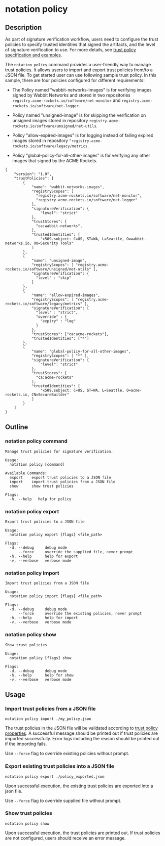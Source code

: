 # notation policy

## Description

As part of signature verification workflow, users need to configure the trust policies to specify trusted identities that signed the artifacts, and the level of signature verification to use. For more details, see [trust policy specification and examples](https://github.com/notaryproject/notaryproject/blob/v1.0.0-rc.2/specs/trust-store-trust-policy.md#trust-policy).

The `notation policy` command provides a user-friendly way to manage trust policies. It allows users to import and export trust policies from/to a JSON file. To get started user can use following sample trust policy. In this sample, there are four policies configured for different requirements:

- The Policy named "wabbit-networks-images" is for verifying images signed by Wabbit Networks and stored in two repositories `registry.acme-rockets.io/software/net-monitor` and `registry.acme-rockets.io/software/net-logger`.

- Policy named "unsigned-image" is for skipping the verification on unsigned images stored in repository `registry.acme-rockets.io/software/unsigned/net-utils`.

- Policy "allow-expired-images" is for logging instead of failing expired images stored in repository `"registry.acme-rockets.io/software/legacy/metrics`.
  
- Policy "global-policy-for-all-other-images" is for verifying any other images that signed by the ACME Rockets.
  
```jsonc
{
    "version": "1.0",
    "trustPolicies": [
        {
            "name": "wabbit-networks-images",
            "registryScopes": [ 
              "registry.acme-rockets.io/software/net-monitor",
              "registry.acme-rockets.io/software/net-logger" 
            ],
            "signatureVerification": {
                "level": "strict"
            },
            "trustStores": [ 
              "ca:wabbit-networks",
            ],
            "trustedIdentities": [
                "x509.subject: C=US, ST=WA, L=Seattle, O=wabbit-networks.io, OU=Security Tools"
            ]
        },
        {
            "name": "unsigned-image",
            "registryScopes": [ "registry.acme-rockets.io/software/unsigned/net-utils" ],
            "signatureVerification": {
              "level" : "skip" 
            }
        },
        {
            "name": "allow-expired-images",
            "registryScopes": [ "registry.acme-rockets.io/software/legacy/metrics" ],
            "signatureVerification": {
              "level" : "strict",
              "override" : {
                "expiry" : "log"
              }
            },
            "trustStores": ["ca:acme-rockets"],
            "trustedIdentities": ["*"]
        },
        {
            "name": "global-policy-for-all-other-images",
            "registryScopes": [ "*" ],       
            "signatureVerification": {                                
                "level": "strict"
            },
            "trustStores": [ 
              "ca:acme-rockets"
            ],                  
            "trustedIdentities": [                                    
                "x509.subject: C=US, ST=WA, L=Seattle, O=acme-rockets.io, CN=SecureBuilder"
            ]
        }
    ]
}
```

## Outline

### notation policy command

```text
Manage trust policies for signature verification.

Usage:
  notation policy [command]

Available Commands:
  export    export trust policies to a JSON file
  import    import trust policies from a JSON file
  show      show trust policies

Flags:
  -h, --help   help for policy
```

### notation policy export

```text
Export trust policies to a JSON file

Usage:
  notation policy export [flags] <file_path>

Flags:
  -d, --debug     debug mode
      --force     override the supplied file, never prompt
  -h, --help      help for export
  -v, --verbose   verbose mode
```

### notation policy import

```text
Import trust policies from a JSON file

Usage:
  notation policy import [flags] <file_path>

Flags:
  -d, --debug     debug mode
      --force     override the existing policies, never prompt
  -h, --help      help for import
  -v, --verbose   verbose mode
```

### notation policy show

```text
Show trust policies

Usage:
  notation policy [flags] show

Flags:
  -d, --debug     debug mode
  -h, --help      help for show
  -v, --verbose   verbose mode
```

## Usage

### Import trust policies from a JSON file

```shell  
notation policy import ./my_policy.json
```

The trust policies in the JSON file will be validated according to [trust policy properties](https://github.com/notaryproject/notaryproject/blob/v1.0.0-rc.2/specs/trust-store-trust-policy.md#trust-policy-properties). A successful message should be printed out if trust policies are imported successfully. Error logs including the reason should be printed out if the importing fails.

Use `--force` flag to override existing policies without prompt.

### Export existing trust policies into a JSON file

```shell
notation policy export ./policy_exported.json
```

Upon successful execution, the existing trust policies are exported into a json file. 

Use `--force` flag to override supplied file without prompt.

### Show trust policies

```shell
notation policy show
```

Upon successful execution, the trust policies are printed out. If trust policies are not configured, users should receive an error message.
